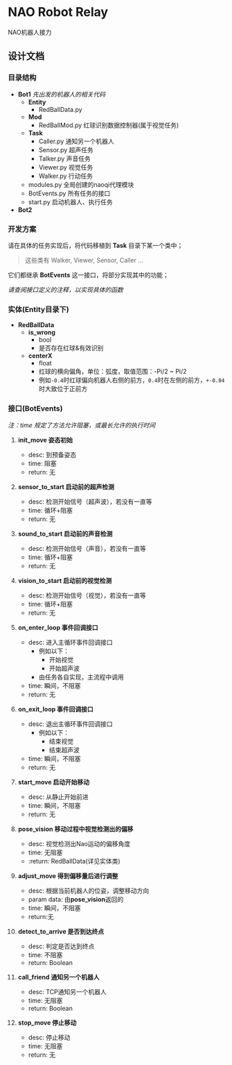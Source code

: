 # NAO Robot Relay
NAO机器人接力

## 设计文档

### 目录结构

- **Bot1** _先出发的机器人的相关代码_
  - **Entity**
    - RedBallData.py
  - **Mod**
    - RedBallMod.py 红球识别数据控制器(属于视觉任务)
  - **Task**
    - Caller.py 通知另一个机器人
    - Sensor.py 超声任务
    - Talker.py 声音任务
    - Viewer.py 视觉任务
    - Walker.py 行动任务
  - modules.py 全局创建的naoqi代理模块
  - BotEvents.py 所有任务的接口
  - start.py 启动机器人、执行任务 
- **Bot2**

### 开发方案

请在具体的任务实现后，将代码移植到 **Task** 目录下某一个类中； 

> 这些类有 Walker, Viewer, Sensor, Caller ...

它们都继承 **BotEvents** 这一接口，将部分实现其中的功能；

_请查阅接口定义的注释，以实现具体的函数_

### 实体(Entity目录下)

- **RedBallData**
  - **is_wrong**
    - bool
    - 是否存在红球&有效识别
  - **centerX**
    - float
    - 红球的横向偏角，单位：弧度，取值范围：-Pi/2 ~ Pi/2
    - 例如`-0.4`时红球偏向机器人右侧的前方，`0.4`时在左侧的前方，`+-0.04`时大致位于正前方

### 接口(BotEvents)

_注：time 规定了方法允许阻塞，或最长允许的执行时间_

1. **init_move 姿态初始**
   - desc: 到预备姿态
   - time: 阻塞
   - return: 无

2. **sensor_to_start 启动前的超声检测**
   - desc: 检测开始信号（超声波），若没有一直等
   - time: 循环+阻塞
   - return: 无

3. **sound_to_start 启动前的声音检测**
   - desc: 检测开始信号（声音），若没有一直等
   - time: 循环+阻塞
   - return: 无

4. **vision_to_start 启动前的视觉检测**
   - desc: 检测开始信号（视觉），若没有一直等
   - time: 循环+阻塞
   - return: 无

5. **on_enter_loop 事件回调接口**
   - desc: 进入主循环事件回调接口
     - 例如以下：
       - 开始视觉
       - 开始超声波
     - 由任务各自实现，主流程中调用
   - time: 瞬间，不阻塞
   - return: 无

6. **on_exit_loop 事件回调接口**
   - desc: 退出主循环事件回调接口
     - 例如以下：
       - 结束视觉
       - 结束超声波 
   - time: 瞬间，不阻塞
   - return: 无

7. **start_move 启动开始移动**
   - desc: 从静止开始前进
   - time: 瞬间，不阻塞
   - return: 无

8. **pose_vision 移动过程中视觉检测出的偏移**
    - desc: 视觉检测出Nao运动的偏移角度
    - time: 无阻塞
    - :return: RedBallData(详见实体类)

9. **adjust_move 得到偏移量后进行调整**
   - desc: 根据当前机器人的位姿，调整移动方向
   - param data: 由**pose_vision**返回的
   - time: 瞬间，不阻塞
   - return:无 

10. **detect_to_arrive 是否到达终点**
    - desc: 判定是否达到终点
    - time: 不阻塞
    - return: Boolean

11. **call_friend 通知另一个机器人**
    - desc: TCP通知另一个机器人
    - time: 无阻塞
    - return: Boolean

12. **stop_move 停止移动**
    - desc: 停止移动
    - time: 无阻塞
    - return: 无
